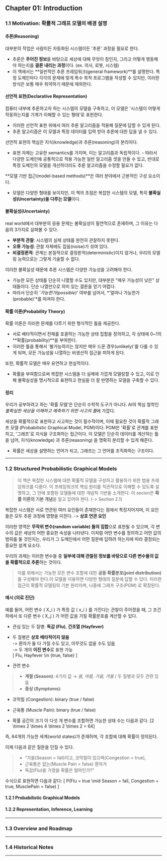 ## Chapter 01: Introduction

### 1.1 Motivation: 확률적 그래프 모델의 배경 설명

#### **추론(Reasoning)**
대부분의 작업은 사람이든 자동화된 시스템이든 '추론' 과정을 필요로 한다.

- 추론은 **주어진 정보**를 바탕으로 세상에 대해 무엇이 참인지, 그리고 어떻게 행동해야 하는지를 **결론 내리는 과정**이다. (ex. 의사, 로봇, 시스템)
- 이 책에서는 **일반적인 추론 프레임워크(general framework)**를 설명한다. 특정 도메인마다 각각의 문제에 맞게 특수 목적 프로그램을 작성할 수 있지만, 이러한 방식은 보통 매우 취약하기 때문에 제외한다.

#### **선언적 표현(Declarative Representation)**
컴퓨터 내부에 추론하고자 하는 시스템의 모델을 구축하고, 이 모델은 '시스템이 어떻게 작동하는지를 기계가 이해할 수 있는 형태'로 표현한다.
- 이러한 선언적 표현 위에서 여러 추론 알고리즘을 적용해 질문에 답할 수 있게 된다.
- 추론 알고리즘은 이 모델과 특정 데이터를 입력 받아 추론에 대한 답을 낼 수 있다.

선언적 표현의 핵심은 지식(knowledge)과 추론(reasoning)의 분리이다.
- 표현 자체는 고유한 semantics를 가지며, 이는 알고리즘과 독립적이다. - 따라서 다양한 도메인에 공통적으로 적용 가능한 일반 알고리즘 셋을 만들 수 있고, 반대로 특정 도메인의 모델을 개선하더라도 추론 알고리즘을 수정할 필요가 없다.

**모델 기반 접근(model-based methods)**은 여러 분야에서 근본적인 구성 요소이다. 
- 모델은 다양한 형태를 보이지만, 이 책의 초점은 복잡한 시스템의 모델, 특히 **불확실성(Uncertainty)을 다루는 모델**이다.


#### 불확실성(Uncertainty)
real world에서 대부분의 응용 문제는 불확실성이 필연적으로 존재하며, 그 이유는 다음의 3가지로 살펴볼 수 있다.
- **부분적 관찰**: 시스템의 실제 상태를 완전히 관찰하지 못한다.
- **오류 가능성**: 관찰 자체에도 잡음(noise)가 섞여 있다.
- **비결정론적**: 관계는 본질적으로 결정론적(deterministic)이지 않거나, 우리의 모델링 능력으로는 그렇게 기술할 수 없다.

이러한 불확실성 때문에 추론 시스템은 다양한 가능성을 고려해야 한다.
- 가능한 모든 상태를 단순히 나열할 수도 있지만, 대부분은 "매우 가능성이 낮은" 상태들이다. 단순 나열만으로 의미 있는 결론을 얻기 어렵다.
- 따라서 단순히 *'가능한가(possible)'* 여부를 넘어서, *'얼마나 가능한가(probable)'*를 따져야 한다.

#### 확률 이론(Probability Theory)
확률 이론은 이러한 문제를 다루기 위한 형식적인 틀을 제공한다.
- 서로 배타적이면서 전체를 포괄하는 가능한 상태 집합을 정의하고, 각 상태에 0~1의 **확률(probability)**을 부여한다.
- 이러한 틀을 통해서 '불가능하지는 않지만 매우 드문 경우(unlikely)'를 다룰 수 있게 되며, 모든 가능성을 나열하는 비생산적 접근을 피하게 된다.

또한, 확률적 모델은 매우 유연하고 현실적이다.
- 확률을 부여함으로써 복잡한 시스템을 더 실제에 가깝게 모델링할 수 있고, 이로 인해 불확실성을 명시적으로 표현하고 현실을 더 잘 반영하는 모델을 구축할 수 있다.

#### 정리
우리가 공부하려고 하는 '확률 모델'은 단순히 수학적 도구가 아니다.
AI의 핵심 철학인 *불확실한 세상을 이해하고 예측하기 위한 사고의 틀*에 가깝다.

세상을 확률적으로 표현하고 사고하는 것이 필수적이며, 이때 필요한 것이 확률적 그래프 모델 (Probabilistic Graphical Model, PGM)이다.
PGM은 '확률'로 관계를 표현하고, '그래프'로 지식을 구조화하는 접근이다.
이 모델은 단순히 데이터를 계산하는 틀을 넘어,
지식(knowledge) 과 추론(reasoning) 을 명확히 분리할 수 있게 해준다.
- 확률은 세상을 설명하는 언어가 되고, 그래프는 그 언어를 조직화하는 구조이다.

----

### 1.2 Structured Probabilistic Graphical Models
> 이 책은 복잡한 시스템에 대한 확률적 모델을 구성하고 활용하기 위한 범용 프레임워크를 다룬다. 이 프레임워크의 핵심 원리를 직관적으로 이해할 수 있도록 설명하고, 그 안에 포함된 모델들에 대한 개념적 기반을 소개한다. 이 secion은 **확률 이론의 기본 개념**을 알고 있어야 한다. (-> Section 2.1)

복잡한 시스템은 서로 연관된 여러 요인들이 존재한다는 점에서 특징지어지며, 이 요인들은 모두 추론 과정에 영향을 미친다. -> **상호 연관 요인**

이러한 영역은 **무작위 변수(random variable) 들의 집합**으로 표현될 수 있으며, 각 변수의 값은 세상의 어떤 중요한 속성을 나타낸다.
이처럼 어떤 변수를 정의하고 어떤 값의 범위를 둘 것인지는, 우리가 그 도메인에서 어떤 질문에 답하려 하는지에 따라 결정되는 중요한 설계 요소다.

우리의 과제는 이러한 변수들 중 **일부에 대해 관찰된 정보를 바탕으로 다른 변수들의 값을 확률적으로 추론**하는 것이다. 
> 이를 위해서는 가능한 모든 변수 조합에 대한 **공동 확률분포(joint distribution)** 를 구성해야 한다.이 모델을 이용하면 다양한 형태의 질문에 답할 수 있다.
> 이러한 접근이 확률적 모델링의 기본 원리이며, 나중에 그래프 구조(PGM) 로 확장된다.

#### 예시 (의료 진단)
예를 들어, 어떤 변수 \( X_i \) 가 특정 값 \( x_i \) 를 가진다는 관찰이 주어졌을 때,  그 조건하에서 또 다른 변수 \( X_j \) 가 어떤 값을 가질 확률분포를 계산할 수 있다.

- 관심 있는 두 질병: **독감 (Flu)**, **건초열 (Hayfever)**
- 두 질병은 **상호 배타적이지 않음**  
  -> 환자가 둘 다 가질 수도 있고, 아무것도 없을 수도 있음  
  -> 두 개의 **이진 변수**로 표현 가능  
  \[
  Flu, Hayfever \in \{true, false\}
  \]

- 관련 변수
> - **계절 (Season)**: 4가지 값 → *봄, 여름, 가을, 겨울* / 두 질병과 모두 관련 있음  
> - **증상 (Symptoms)**:  
  - 코막힘 (Congestion): binary (true / false)  
  - 근육통 (Muscle Pain): binary (true / false)

- 확률 공간의 크기
이 다섯 개 변수를 조합하면 가능한 상태 수는 다음과 같다.
\[2 \times 2 \times 4 \times 2 \times 2 = 64\]

즉, 64개의 가능한 세계(world states)가 존재하며, 각 조합에 대해 확률이 정의된다.

이제 다음과 같은 질문을 던질 수 있다.
> - “가을(Season = fall)이고, 코막힘이 있으며(Congestion = true),  
> - 근육통은 없는(Muscle Pain = false) 환자가  
> - 독감(Flu)을 가졌을 확률은 얼마인가?”

수식으로 표현하면 다음과 같다:
\[
P(Flu = true \mid Season = fall, Congestion = true, MusclePain = false)
\]


#### 1.2.1 Probabilistic Graphical Models

#### 1.2.2 Representation, Inference, Learning

----

### 1.3 Overview and Roadmap

----

### 1.4 Historical Notes

----